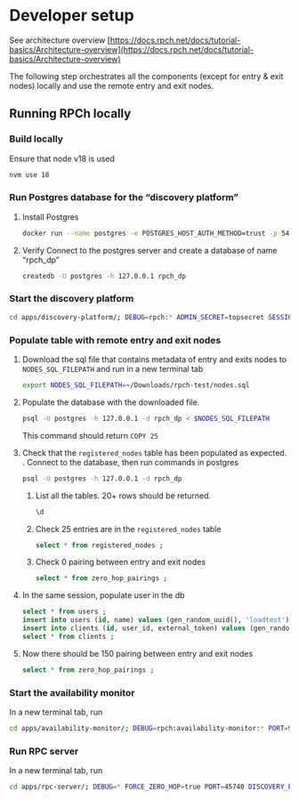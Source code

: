 # Developer setup

See architecture overview [https://docs.rpch.net/docs/tutorial-basics/Architecture-overview](https://docs.rpch.net/docs/tutorial-basics/Architecture-overview)

The following step orchestrates all the components (except for entry & exit nodes) locally and use the remote entry and exit nodes. 

## Running RPCh locally

### Build locally

Ensure that node v18 is used

```bash
nvm use 18
```

### Run Postgres database for the “discovery platform”

1. Install Postgres
    
    ```bash
    docker run --name postgres -e POSTGRES_HOST_AUTH_METHOD=trust -p 5432:5432 -d postgres
    ```
    
2. Verify Connect to the postgres server and create a database of name “rpch_dp”
    
    ```bash
    createdb -U postgres -h 127.0.0.1 rpch_dp
    ```
    

### Start the discovery platform

```bash
cd apps/discovery-platform/; DEBUG=rpch:* ADMIN_SECRET=topsecret SESSION_SECRET=toppersecret PORT=3020 URL="http://127.0.0.1:3020" GOOGLE_CLIENT_ID="foo" GOOGLE_CLIENT_SECRET="bar" DATABASE_URL=postgres://postgres:postgres@127.0.0.1:5432/rpch_dp yarn start
```

### Populate table with remote entry and exit nodes

1. Download the sql file that contains metadata of entry and exits nodes to `NODES_SQL_FILEPATH` and run in a new terminal tab
    
    ```bash
    export NODES_SQL_FILEPATH=~/Downloads/rpch-test/nodes.sql
    ```
    
2. Populate the database with the downloaded file.
    
    ```bash
    psql -U postgres -h 127.0.0.1 -d rpch_dp < $NODES_SQL_FILEPATH
    ```
    
    This command should return `COPY 25`
    
3. Check that the `registered_nodes` table has been populated as expected. . Connect to the database, then run commands in postgres
    
    ```bash
    psql -U postgres -h 127.0.0.1 -d rpch_dp
    ```
    
    1. List all the tables. 20+ rows should be returned.
        
        ```sql
        \d
        ```
        
    2. Check 25 entries are in the `registered_nodes` table
        
        ```sql
        select * from registered_nodes ;
        ```
        
    3. Check 0 pairing between entry and exit nodes
        
        ```sql
        select * from zero_hop_pairings ;
        ```
        
4. In the same session, populate user in the db
    
    ```sql
    select * from users ;
    insert into users (id, name) values (gen_random_uuid(), 'loadtest');
    insert into clients (id, user_id, external_token) values (gen_random_uuid(), (select id from users), 'loadtesting-secret');
    select * from clients ;
    ```
    
5. Now there should be 150 pairing between entry and exit nodes
    
    ```sql
    select * from zero_hop_pairings ;
    ```
    

### Start the availability monitor

In a new terminal tab, run

```bash
cd apps/availability-monitor/; DEBUG=rpch:availability-monitor:* PORT=9080 DATABASE_URL=postgres://postgres:postgres@127.0.0.1:5432/rpch_dp yarn start
```

### Run RPC server

In a new terminal tab, run

```bash
cd apps/rpc-server/; DEBUG=* FORCE_ZERO_HOP=true PORT=45740 DISCOVERY_PLATFORM_API_ENDPOINT="http://127.0.0.1:3020" CLIENT=loadtesting-secret DATABASE_URL=postgres://postgres:postgres@127.0.0.1:5432/rpch_dp yarn start | tee ~/Downloads/rpch-test/test.log
```
